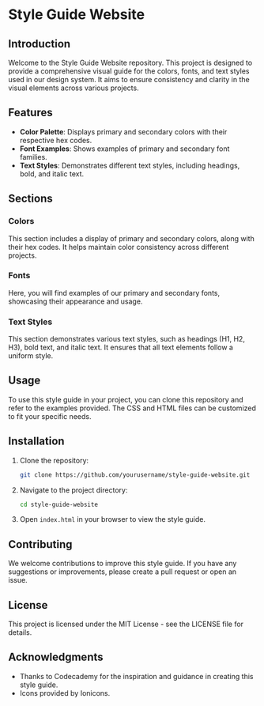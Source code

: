# Style Guide Website

## Introduction
Welcome to the Style Guide Website repository. This project is designed to provide a comprehensive visual guide for the colors, fonts, and text styles used in our design system. It aims to ensure consistency and clarity in the visual elements across various projects.

## Features
- **Color Palette**: Displays primary and secondary colors with their respective hex codes.
- **Font Examples**: Shows examples of primary and secondary font families.
- **Text Styles**: Demonstrates different text styles, including headings, bold, and italic text.

## Sections
### Colors
This section includes a display of primary and secondary colors, along with their hex codes. It helps maintain color consistency across different projects.

### Fonts
Here, you will find examples of our primary and secondary fonts, showcasing their appearance and usage.

### Text Styles
This section demonstrates various text styles, such as headings (H1, H2, H3), bold text, and italic text. It ensures that all text elements follow a uniform style.

## Usage
To use this style guide in your project, you can clone this repository and refer to the examples provided. The CSS and HTML files can be customized to fit your specific needs.

## Installation
1. Clone the repository:
   ```bash
   git clone https://github.com/yourusername/style-guide-website.git
2. Navigate to the project directory:
   ```bash
   cd style-guide-website
3. Open `index.html` in your browser to view the style guide.
## Contributing 
We welcome contributions to improve this style guide. If you have any suggestions or improvements, please create a pull request or open an issue.
## License
This project is licensed under the MIT License - see the LICENSE file for details.
## Acknowledgments
* Thanks to Codecademy for the inspiration and guidance in creating this style guide.
* Icons provided by Ionicons.
